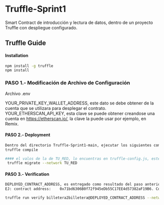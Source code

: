 # Truffle-Sprint1
Smart Contract de introducción y lectura de datos, dentro de un proyecto Truffle con despliegue configurado.

## Truffle Guide

#### Installation
```sh
npm install -g truffle
npm install
```

### PASO 1.- Modificación de Archivo de Configuración 
Archivo .env

YOUR_PRIVATE_KEY_WALLET_ADDRESS, este dato se debe obtener de la cuenta que se utilizara para desplegar el contrato.
YOUR_ETHERSCAN_API_KEY, esta clave se puede obtener creandose una cuenta en https://etherscan.io/, la clave la puede usar por ejemplo, en Remix.


#### PASO 2.- Deployment
```sh
Dentro del directorio Truffle-Sprint1-main, ejecutar los siguientes comandos 
truffle compile

#### el valos de la de TU_RED, lo encuentras en truffle-config.js, este contrato fue probado en ethereum_goerli_testnet
 truffle migrate --network TU_RED
```

#### PASO 3.- Verification
```sh
DEPLOYED_CONTRACT_ADDRESS, es entregado como resultado del paso anterior, hay que considerar la dirección del contrato billetera2billetera y no el Migrations.
EJ: contract address:    0x71bd6306B0f72f945eDb55C17EE4d57382aF19B6. Con este paso queda verificado el contrato. Esto también es posible realizar desde goerli.etherscan.io encontrando el contraro y siguiendo los pasos y teniendo con el codigó original del contrato.

truffle run verify billetera2billetera@DEPLOYED_CONTRACT_ADDRESS --network TU_RED
```

